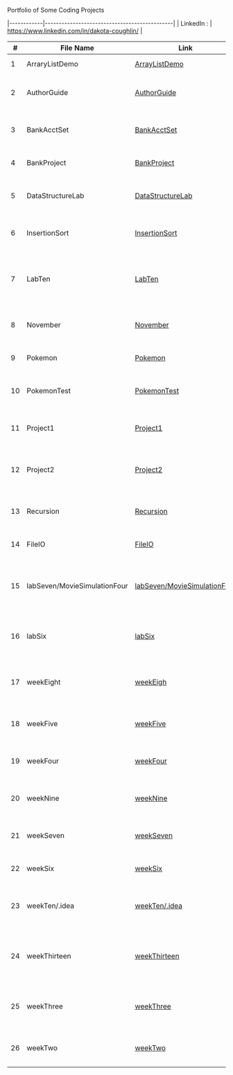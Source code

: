 Portfolio of Some Coding Projects

|------------|----------------------------------------------|
| LinkedIn : | https://www.linkedin.com/in/dakota-coughlin/ |

| #   | File Name                   | Link                                                                                                                | Description                                         |
|-----|-----------------------------|---------------------------------------------------------------------------------------------------------------------|-----------------------------------------------------|
| 1   | ArraryListDemo              | [ArrayListDemo](https://github.com/DJCoggs05/Portfolio/tree/master/src/ArrayListDemo)                               | Demo of Array Lists                                 |
| 2   | AuthorGuide                 | [AuthorGuide](https://github.com/DJCoggs05/Portfolio/tree/master/src/AuthorGuide)                                   | Guide Program for book Authors                      |
| 3   | BankAcctSet                 | [BankAcctSet](https://github.com/DJCoggs05/Portfolio/tree/master/src/BankAcctSet)                                   | Bank Account testing program                        |
| 4   | BankProject                 | [BankProject](https://github.com/DJCoggs05/Portfolio/tree/master/src/BankProject)                                   | Full Bank Account Project                           |
| 5   | DataStructureLab            | [DataStructureLab](https://github.com/DJCoggs05/Portfolio/tree/master/src/DataStructureLab)                         | Lab from CS121 over Data Structures                 |
| 6   | InsertionSort               | [InsertionSort](https://github.com/DJCoggs05/Portfolio/tree/master/src/InsertionSort)                               | Insertion Sorting for CS121 Presentation            |
| 7   | LabTen                      | [LabTen](https://github.com/DJCoggs05/Portfolio/tree/master/src/LabTen)                                             | Lab Ten from CS121 over a complex battle system     |
| 8   | November                    | [November](https://github.com/DJCoggs05/Portfolio/tree/master/src/November)                                         | A CS121 project for Bank Accounts                   |
| 9   | Pokemon                     | [Pokemon](https://github.com/DJCoggs05/Portfolio/tree/master/src/Pokemon)                                           | Pokemon Base Program                                |
| 10   | PokemonTest                 | [PokemonTest](https://github.com/DJCoggs05/Portfolio/tree/master/src/PokemonTest)                                   | Pokemon Base Program and Test                       |
| 11   | Project1                    | [Project1](https://github.com/DJCoggs05/Portfolio/tree/master/src/Project1)                                         | CS121 Project1 over a battle system                 |
| 12   | Project2                    | [Project2](https://github.com/DJCoggs05/Portfolio/tree/master/src/Project2)                                         | CS121 Project2 over test scores program             |
| 13   | Recursion                   | [Recursion](https://github.com/DJCoggs05/Portfolio/tree/master/src/Recursion)                                       | CS121 Assignment over Recursion                     |
| 14   | FileIO                      | [FileIO](https://github.com/DJCoggs05/Portfolio/tree/master/src/FileIO)                                             | CS121 Assignment over FileIO                        |
| 15   | labSeven/MovieSimulationFour| [labSeven/MovieSimulationFour](https://github.com/DJCoggs05/Portfolio/tree/master/src/labSeven/MovieSimulationFour) | Lab Seven from CS121 over a movie theather system   |
| 16   | labSix                      | [labSix](https://github.com/DJCoggs05/Portfolio/tree/master/src/labSix)                                             | Lab Six from CS121 over calculations of a rectangle |
| 17   | weekEight                   | [weekEigh](https://github.com/DJCoggs05/Portfolio/tree/master/src/weekEight)                                        | Week Eight CS121 over Objects and Access Modifiers  |
| 18   | weekFive                    | [weekFive](https://github.com/DJCoggs05/Portfolio/tree/master/src/weekFive)                                         | Week Five CS121 over Constants and Arrays           |
| 19   | weekFour                    | [weekFour](https://github.com/DJCoggs05/Portfolio/tree/master/src/weekFour)                                         | Week Four CS121 over for and while loop             |
| 20   | weekNine                    | [weekNine](https://github.com/DJCoggs05/Portfolio/tree/master/src/weekNine)                                         | Week Nine CS121 over OOP concepts                   |
| 21   | weekSeven                   | [weekSeven](https://github.com/DJCoggs05/Portfolio/tree/master/src/weekSeven)                                       | Week Seven CS121 over Classes and Objects           |
| 22   | weekSix                     | [weekSix](https://github.com/Portfolio/weekSix)                                                                     | Week Six CS121 over Methods                         |
| 23   | weekTen/.idea               | [weekTen/.idea](https://github.com/Portfolio/weekTen/.idea)                                                         | Week Ten CS121 over Abstract Classes and Interfaces |
| 24   | weekThirteen                | [weekThirteen](https://github.com/Portfolio/weekThirteen)                                                           | Week Thirteen CS121 over Stacks Queues Iterators etc|
| 25   | weekThree                   | [weekThree](https://github.com/Portfolio/weekThree)                                                                 | Week Three CS121 over Conditionals and Data Types   |
| 26   | weekTwo                     | [weekTwo](https://github.com/Portfolio/weekTwo)                                           | Week Two CS121 over Variables and Basics            |
